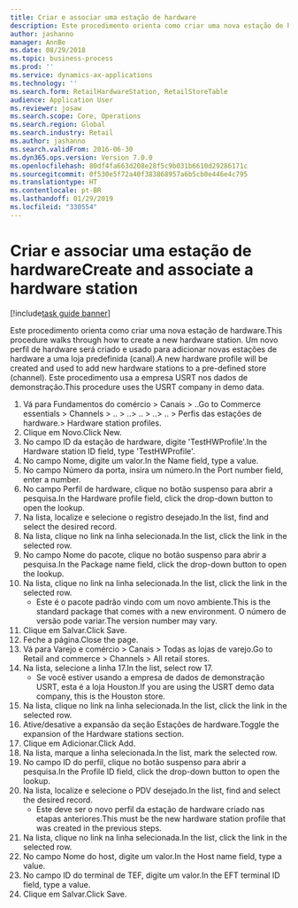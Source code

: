 ```yaml
---
title: Criar e associar uma estação de hardware
description: Este procedimento orienta como criar uma nova estação de hardware.
author: jashanno
manager: AnnBe
ms.date: 08/29/2018
ms.topic: business-process
ms.prod: ''
ms.service: dynamics-ax-applications
ms.technology: ''
ms.search.form: RetailHardwareStation, RetailStoreTable
audience: Application User
ms.reviewer: josaw
ms.search.scope: Core, Operations
ms.search.region: Global
ms.search.industry: Retail
ms.author: jashanno
ms.search.validFrom: 2016-06-30
ms.dyn365.ops.version: Version 7.0.0
ms.openlocfilehash: 80df4fa663d208e28f5c9b031b6610d29286171c
ms.sourcegitcommit: 0f530e5f72a40f383868957a6b5cb0e446e4c795
ms.translationtype: HT
ms.contentlocale: pt-BR
ms.lasthandoff: 01/29/2019
ms.locfileid: "330554"
---
```

# <a name="create-and-associate-a-hardware-station"></a><span data-ttu-id="fe3ca-103">Criar e associar uma estação de hardware</span><span class="sxs-lookup"><span data-stu-id="fe3ca-103">Create and associate a hardware station</span></span>

[!include[task guide banner](../includes/task-guide-banner.md)]

<span data-ttu-id="fe3ca-104">Este procedimento orienta como criar uma nova estação de hardware.</span><span class="sxs-lookup"><span data-stu-id="fe3ca-104">This procedure walks through how to create a new hardware station.</span></span> <span data-ttu-id="fe3ca-105">Um novo perfil de hardware será criado e usado para adicionar novas estações de hardware a uma loja predefinida (canal).</span><span class="sxs-lookup"><span data-stu-id="fe3ca-105">A new hardware profile will be created and used to add new hardware stations to a pre-defined store (channel).</span></span> <span data-ttu-id="fe3ca-106">Este procedimento usa a empresa USRT nos dados de demonstração.</span><span class="sxs-lookup"><span data-stu-id="fe3ca-106">This procedure uses the USRT company in demo data.</span></span>

1. <span data-ttu-id="fe3ca-107">Vá para Fundamentos do comércio > Canais > ..</span><span class="sxs-lookup"><span data-stu-id="fe3ca-107">Go to Commerce essentials > Channels > ..</span></span> <span data-ttu-id="fe3ca-108">> ..</span><span class="sxs-lookup"><span data-stu-id="fe3ca-108">> ..</span></span> <span data-ttu-id="fe3ca-109">> ..</span><span class="sxs-lookup"><span data-stu-id="fe3ca-109">> ..</span></span> <span data-ttu-id="fe3ca-110">> Perfis das estações de hardware.</span><span class="sxs-lookup"><span data-stu-id="fe3ca-110">> Hardware station profiles.</span></span>
2. <span data-ttu-id="fe3ca-111">Clique em Novo.</span><span class="sxs-lookup"><span data-stu-id="fe3ca-111">Click New.</span></span>
3. <span data-ttu-id="fe3ca-112">No campo ID da estação de hardware, digite 'TestHWProfile'.</span><span class="sxs-lookup"><span data-stu-id="fe3ca-112">In the Hardware station ID field, type 'TestHWProfile'.</span></span>
4. <span data-ttu-id="fe3ca-113">No campo Nome, digite um valor.</span><span class="sxs-lookup"><span data-stu-id="fe3ca-113">In the Name field, type a value.</span></span>
5. <span data-ttu-id="fe3ca-114">No campo Número da porta, insira um número.</span><span class="sxs-lookup"><span data-stu-id="fe3ca-114">In the Port number field, enter a number.</span></span>
6. <span data-ttu-id="fe3ca-115">No campo Perfil de hardware, clique no botão suspenso para abrir a pesquisa.</span><span class="sxs-lookup"><span data-stu-id="fe3ca-115">In the Hardware profile field, click the drop-down button to open the lookup.</span></span>
7. <span data-ttu-id="fe3ca-116">Na lista, localize e selecione o registro desejado.</span><span class="sxs-lookup"><span data-stu-id="fe3ca-116">In the list, find and select the desired record.</span></span>
8. <span data-ttu-id="fe3ca-117">Na lista, clique no link na linha selecionada.</span><span class="sxs-lookup"><span data-stu-id="fe3ca-117">In the list, click the link in the selected row.</span></span>
9. <span data-ttu-id="fe3ca-118">No campo Nome do pacote, clique no botão suspenso para abrir a pesquisa.</span><span class="sxs-lookup"><span data-stu-id="fe3ca-118">In the Package name field, click the drop-down button to open the lookup.</span></span>
10. <span data-ttu-id="fe3ca-119">Na lista, clique no link na linha selecionada.</span><span class="sxs-lookup"><span data-stu-id="fe3ca-119">In the list, click the link in the selected row.</span></span>
    * <span data-ttu-id="fe3ca-120">Este é o pacote padrão vindo com um novo ambiente.</span><span class="sxs-lookup"><span data-stu-id="fe3ca-120">This is the standard package that comes with a new environment.</span></span> <span data-ttu-id="fe3ca-121">O número de versão pode variar.</span><span class="sxs-lookup"><span data-stu-id="fe3ca-121">The version number may vary.</span></span>  
11. <span data-ttu-id="fe3ca-122">Clique em Salvar.</span><span class="sxs-lookup"><span data-stu-id="fe3ca-122">Click Save.</span></span>
12. <span data-ttu-id="fe3ca-123">Feche a página.</span><span class="sxs-lookup"><span data-stu-id="fe3ca-123">Close the page.</span></span>
13. <span data-ttu-id="fe3ca-124">Vá para Varejo e comércio > Canais > Todas as lojas de varejo.</span><span class="sxs-lookup"><span data-stu-id="fe3ca-124">Go to Retail and commerce > Channels > All retail stores.</span></span>
14. <span data-ttu-id="fe3ca-125">Na lista, selecione a linha 17.</span><span class="sxs-lookup"><span data-stu-id="fe3ca-125">In the list, select row 17.</span></span>
    * <span data-ttu-id="fe3ca-126">Se você estiver usando a empresa de dados de demonstração USRT, esta é a loja Houston.</span><span class="sxs-lookup"><span data-stu-id="fe3ca-126">If you are using the USRT demo data company, this is the Houston store.</span></span>  
15. <span data-ttu-id="fe3ca-127">Na lista, clique no link na linha selecionada.</span><span class="sxs-lookup"><span data-stu-id="fe3ca-127">In the list, click the link in the selected row.</span></span>
16. <span data-ttu-id="fe3ca-128">Ative/desative a expansão da seção Estações de hardware.</span><span class="sxs-lookup"><span data-stu-id="fe3ca-128">Toggle the expansion of the Hardware stations section.</span></span>
17. <span data-ttu-id="fe3ca-129">Clique em Adicionar.</span><span class="sxs-lookup"><span data-stu-id="fe3ca-129">Click Add.</span></span>
18. <span data-ttu-id="fe3ca-130">Na lista, marque a linha selecionada.</span><span class="sxs-lookup"><span data-stu-id="fe3ca-130">In the list, mark the selected row.</span></span>
19. <span data-ttu-id="fe3ca-131">No campo ID do perfil, clique no botão suspenso para abrir a pesquisa.</span><span class="sxs-lookup"><span data-stu-id="fe3ca-131">In the Profile ID field, click the drop-down button to open the lookup.</span></span>
20. <span data-ttu-id="fe3ca-132">Na lista, localize e selecione o PDV desejado.</span><span class="sxs-lookup"><span data-stu-id="fe3ca-132">In the list, find and select the desired record.</span></span>
    * <span data-ttu-id="fe3ca-133">Este deve ser o novo perfil da estação de hardware criado nas etapas anteriores.</span><span class="sxs-lookup"><span data-stu-id="fe3ca-133">This must be the new hardware station profile that was created in the previous steps.</span></span>  
21. <span data-ttu-id="fe3ca-134">Na lista, clique no link na linha selecionada.</span><span class="sxs-lookup"><span data-stu-id="fe3ca-134">In the list, click the link in the selected row.</span></span>
22. <span data-ttu-id="fe3ca-135">No campo Nome do host, digite um valor.</span><span class="sxs-lookup"><span data-stu-id="fe3ca-135">In the Host name field, type a value.</span></span>
23. <span data-ttu-id="fe3ca-136">No campo ID do terminal de TEF, digite um valor.</span><span class="sxs-lookup"><span data-stu-id="fe3ca-136">In the EFT terminal ID field, type a value.</span></span>
24. <span data-ttu-id="fe3ca-137">Clique em Salvar.</span><span class="sxs-lookup"><span data-stu-id="fe3ca-137">Click Save.</span></span>

